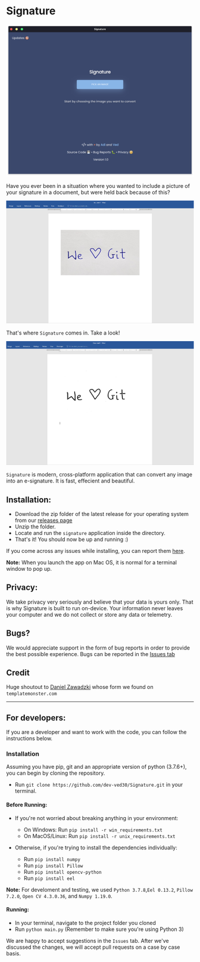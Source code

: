 # Signature

![](images/home.png)

Have you ever been in a situation where you wanted to include a picture of your signature in a document, but were held back because of this?

![](images/orignal.png)

That's where `Signature` comes in. Take a look!

![](images/processed.png)

`Signature` is modern, cross-platform application that can convert any image into an e-signature. It is fast, effecient and beautiful.

## Installation:

* Download the zip folder of the latest release for your operating system from our [releases page](https://github.com/dev-ved30/Signature/releases)
* Unzip the folder.
* Locate and run the `signature` application inside the directory.
* That's it! You should now be up and running :)

If you come across any issues while installing, you can report them [here](https://github.com/dev-ved30/Signature/issues).

**Note:** When you launch the app on Mac OS, it is normal for a terminal window to pop up.

## Privacy:

We take privacy very seriously and believe that your data is yours only. That is why Signature is built to run on-device. Your information never leaves your computer and we do not collect or store any data or telemetry.

## Bugs?

We would appreciate support in the form of bug reports in order to provide the best possible experience. Bugs can be reported in the [Issues tab](https://github.com/dev-ved30/Signature/issues)

## Credit

Huge shoutout to [Daniel Zawadzki](https://codepen.io/danzawadzki/pens/showcase) whose form we found on `templatemonster.com`

---
## For developers:
If you are a developer and want to work with the code, you can follow the instructions below.
### Installation
Assuming you have pip, git and an appropriate version of python (3.7.6+), you can begin by cloning the repository.

* Run `git clone https://github.com/dev-ved30/Signature.git` in your terminal.

#### Before Running:
* If you're not worried about breaking anything in your environment:
    * On Windows:
    Run `pip install -r win_requirements.txt`
    * On MacOS/Linux:
    Run `pip install -r unix_requirements.txt`
            
* Otherwise, if you're trying to install the dependencies individually:
    * Run `pip install numpy`
    * Run `pip install Pillow`
    * Run `pip install opencv-python`
    * Run `pip install eel`

**Note:** For develoment and testing, we used `Python 3.7.8`,`Eel 0.13.2`, `Pillow 7.2.0`, `Open CV 4.3.0.36`, and `Numpy 1.19.0`.

#### Running: 
* In your terminal, navigate to the project folder you cloned
* Run `python main.py` (Remember to make sure you're using Python 3)

We are happy to accept suggestions in the `Issues` tab. After we've discussed the changes, we will accept pull requests on a case by case basis.
     

